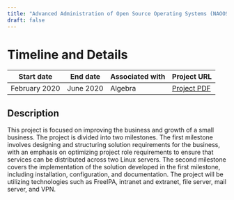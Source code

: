 ```yaml
---
title: "Advanced Administration of Open Source Operating Systems (NAOOS)"
draft: false
---
```


# Timeline and Details
| Start date    | End date      | Associated with | Project URL                                                                        |
| ------------- | ------------- | --------------- | ---------------------------------------------------------------------------------- |
| February 2020 | June 2020 | Algebra           | [Project PDF](/projects/antonio_janach_-_projektni_zadatak_NAOOS.pdf) |

## Description
This project is focused on improving the business and growth of a small business. The project is divided into two milestones. The first milestone involves designing and structuring solution requirements for the business, with an emphasis on optimizing project role requirements to ensure that services can be distributed across two Linux servers. The second milestone covers the implementation of the solution developed in the first milestone, including installation, configuration, and documentation. The project will be utilizing technologies such as FreeIPA, intranet and extranet, file server, mail server, and VPN.